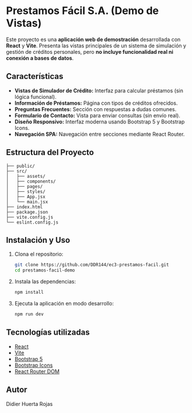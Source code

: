# Prestamos Fácil S.A. (Demo de Vistas)

Este proyecto es una **aplicación web de demostración** desarrollada con **React** y **Vite**. Presenta las vistas principales de un sistema de simulación y gestión de créditos personales, pero **no incluye funcionalidad real ni conexión a bases de datos**.

## Características

- **Vistas de Simulador de Crédito:** Interfaz para calcular préstamos (sin lógica funcional).
- **Información de Préstamos:** Página con tipos de créditos ofrecidos.
- **Preguntas Frecuentes:** Sección con respuestas a dudas comunes.
- **Formulario de Contacto:** Vista para enviar consultas (sin envío real).
- **Diseño Responsivo:** Interfaz moderna usando Bootstrap 5 y Bootstrap Icons.
- **Navegación SPA:** Navegación entre secciones mediante React Router.

## Estructura del Proyecto

```
├── public/
├── src/
│   ├── assets/
│   ├── components/
│   ├── pages/
│   ├── styles/
│   ├── App.jsx
│   └── main.jsx
├── index.html
├── package.json
├── vite.config.js
└── eslint.config.js
```

## Instalación y Uso

1. Clona el repositorio:
   ```sh
   git clone https://github.com/DDR144/ec3-prestamos-facil.git
   cd prestamos-facil-demo
   ```
2. Instala las dependencias:
   ```sh
   npm install
   ```
3. Ejecuta la aplicación en modo desarrollo:
   ```sh
   npm run dev
   ```

## Tecnologías utilizadas

- [React](https://react.dev/)
- [Vite](https://vitejs.dev/)
- [Bootstrap 5](https://getbootstrap.com/)
- [Bootstrap Icons](https://icons.getbootstrap.com/)
- [React Router DOM](https://reactrouter.com/)

## Autor

Didier Huerta Rojas
